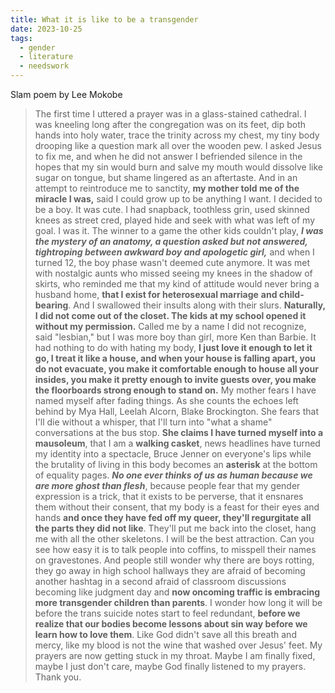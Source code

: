 ```yaml
---
title: What it is like to be a transgender
date: 2023-10-25
tags:
  - gender
  - literature
  - needswork
---
```

Slam poem by Lee Mokobe

>The first time I uttered a prayer
>was in a glass-stained cathedral.
>I was kneeling long after
>the congregation was on its feet,
>dip both hands into holy water,
>trace the trinity across my chest,
>my tiny body drooping 
>like a question mark
>all over the wooden pew.
>I asked Jesus to fix me,
>and when he did not answer
>I befriended silence in the hopes
>that my sin would burn
>and salve my mouth
>would dissolve like sugar on tongue,
>but shame lingered as an aftertaste.
>And in an attempt
>to reintroduce me to sanctity,
>**my mother told me of the miracle I was,**
>said I could grow up 
>to be anything I want.
>I decided to
>be a boy.
>It was cute.
>I had snapback, toothless grin,
>used skinned knees as street cred,
>played hide and seek with 
>what was left of my goal.
>I was it.
>The winner to a game 
>the other kids couldn't play,
>***I was the mystery of an anatomy,
>a question asked but not answered,
>tightroping between awkward boy
>and apologetic girl,***
>and when I turned 12, the boy phase
>wasn't deemed cute anymore.
>It was met with nostalgic aunts who missed
>seeing my knees in the shadow of skirts,
>who reminded me that my kind of attitude
>would never bring a husband home,
>**that I exist for heterosexual marriage**
>**and child-bearing**.
>And I swallowed their insults
>along with their slurs.
>**Naturally, I did not
>come out of the closet.
>The kids at my school opened it
>without my permission.**
>Called me by a name I did not recognize,
>said "lesbian,"
>but I was more boy than girl,
>more Ken than Barbie.
>It had nothing to do with hating my body,
>**I just love it enough to let it go,
>I treat it like a house,
>and when your house is falling apart,
>you do not evacuate,
>you make it comfortable enough
>to house all your insides,
>you make it pretty enough
>to invite guests over,
>you make the floorboards
>strong enough to stand on.**
>My mother fears I have named
>myself after fading things.
>As she counts the echoes
>left behind by Mya Hall,
>Leelah Alcorn, Blake Brockington.
>She fears that I'll die without a whisper,
>that I'll turn into "what a shame"
>conversations at the bus stop.
>**She claims I have turned myself
>into a mausoleum**,
>that I am a **walking casket**,
>news headlines have turned
>my identity into a spectacle,
>Bruce Jenner on everyone's lips
>while the brutality of living in this body
>becomes an **asterisk** 
>at the bottom of equality pages.
>***No one ever thinks of us as human
>because we are more ghost than flesh***,
>because people fear that
>my gender expression is a trick,
>that it exists to be perverse,
>that it ensnares them
>without their consent,
>that my body is a feast
>for their eyes and hands
>**and once they have fed off my queer,
>they'll regurgitate all the parts
>they did not like**.
>They'll put me back into the closet,
>hang me with all the other skeletons.
>I will be the best attraction.
>Can you see how easy it is
>to talk people into coffins,
>to misspell their names on gravestones.
>And people still wonder why
>there are boys rotting,
>they go away
>in high school hallways
>they are afraid of becoming another
>hashtag in a second
>afraid of classroom discussions
>becoming like judgment day
>and **now oncoming traffic is embracing
>more transgender children than parents**.
>I wonder how long it will be
>before the trans suicide notes
>start to feel redundant,
>**before we realize that our bodies
>become lessons about sin
>way before we learn how to love them**.
>Like God didn't save
>all this breath and mercy,
>like my blood is not the wine
>that washed over Jesus' feet.
>My prayers are now
>getting stuck in my throat.
>Maybe I am finally fixed,
>maybe I just don't care,
>maybe God finally listened to my prayers.
>Thank you.
